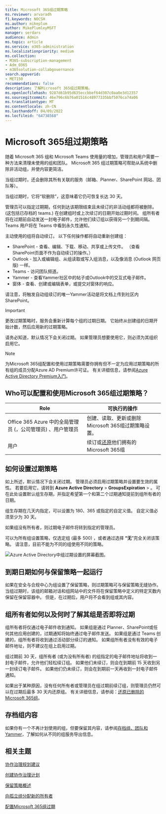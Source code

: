 ```yaml
---
title: Microsoft 365组过期策略
ms.reviewer: arvaradh
f1.keywords: NOCSH
ms.author: mikeplum
author: MikePlumleyMSFT
manager: serdars
audience: Admin
ms.topic: article
ms.service: o365-administration
ms.localizationpriority: medium
ms.collection:
- M365-subscription-management
- Adm_O365
- m365solution-collabgovernance
search.appverid:
- MET150
recommendations: false
description: 了解Microsoft 365组过期策略。
ms.openlocfilehash: 9287d61b95d635eccbbef64d307c0aa0e3d12357
ms.sourcegitcommit: 46e796c6b76a01516c48977335bbf5076ca74a06
ms.translationtype: MT
ms.contentlocale: zh-CN
ms.lasthandoff: 04/09/2022
ms.locfileid: "64738568"
---
```

# <a name="microsoft-365-group-expiration-policy"></a>Microsoft 365组过期策略

随着 Microsoft 365 组和 Microsoft Teams 使用量的增加，管理员和用户需要一种方法来清理未使用的组和团队。 Microsoft 365 组过期策略可帮助从系统中删除非活动组，并使内容更简洁。

当组过期时，还会删除其所有关联的服务（邮箱、Planner、SharePoint 网站、团队等）。

当组过期时，它将“软删除”，这意味着它仍可恢复长达 30 天。

管理员可以指定过期期，任何到达该期限结束且未续订的非活动组都将被删除。  (这包括已存档的 teams.) 在创建组时或上次续订的日期开始过期时间。 组所有者将在过期前自动发送一封电子邮件，允许他们续订组以获得另一个到期间隔。 Teams 用户将在 Teams 中看到永久性通知。

主动使用的组将自动续订。 以下任何操作都将自动重新创建组：
- SharePoint - 查看、编辑、下载、移动、共享或上传文件。 （查看SharePoint页面不作为自动续订的操作。）
- Outlook - 加入或编辑组、从组读取或写入组消息，以及像消息 (Outlook 网页版) 一样。
- Teams - 访问团队频道。
- Yammer - 查看Yammer社区中的帖子或Outlook中的交互式电子邮件。
- 窗体 - 查看、创建或编辑表单，或提交对窗体的响应。 

请注意，将触发自动组续订的唯一Yammer活动是将文档上传到社区内SharePoint。

> [!IMPORTANT]
> 更改过期策略时，服务会重新计算每个组的过期日期。 它始终从创建组的日期开始计数，然后应用新的过期策略。

请务必知道，默认情况下会关闭过期。 如果管理员想要使用它，则必须为其组织启用它。

> [!NOTE]
> 为Microsoft 365组配置和使用过期策略需要你拥有但不一定为应用过期策略的所有组的成员分配Azure AD Premium许可证。 有关详细信息，请参阅[Azure Active Directory Premium入门](/azure/active-directory/active-directory-get-started-premium)。

## <a name="who-can-configure-and-use-the-microsoft-365-groups-expiration-policy"></a>Who可以配置和使用Microsoft 365组过期策略？

|Role|可执行的操作|
|---------|---------|
|Office 365 Azure 中的全局管理员 (，公司管理员) 、用户管理员|创建、读取、更新或删除Microsoft 365组过期策略设置。|
|用户|续订或[还原](/azure/active-directory/users-groups-roles/groups-restore-deleted)他们拥有的Microsoft 365组|

## <a name="how-to-set-the-expiration-policy"></a>如何设置过期策略

如上所述，默认情况下会关闭过期。 管理员必须启用过期策略并设置要生效的属性。 若要启用它，请转到 **Azure Active Directory** >  **GroupsExpiration** > 。 可在此处设置默认组生存期，并指定希望第一个和第二个过期通知提前到组所有者的日期。

组生存期在几天内指定，可以设置为 180、365 或指定的自定义值。 自定义值必须至少为 30 天。

如果组没有所有者，则过期电子邮件将转到指定的管理员。

可以为所有组设置策略，仅选定组 (最多 500) ，或者通过选择 **“无**”完全关闭该策略。 请注意，目前不能为不同的组使用不同的策略。

![Azure Active Directory中组过期设置的屏幕截图。](../media/azure-groups-expiration-settings.png)

## <a name="how-expiry-works-with-the-retention-policy"></a>到期日期如何与保留策略一起运行

如果在安全与合规中心为组设置了保留策略，则过期策略可与保留策略无缝协作。 当组过期时，该组的邮箱对话和组网站中的文件将在保留策略中定义的特定天数内保留在保留容器中。 但是，在过期后，用户将不会看到组或其内容。

## <a name="how-and-when-a-group-owner-learns-if-their-groups-are-going-to-expire"></a>组所有者如何以及何时了解其组是否即将过期

组所有者将仅通过电子邮件收到通知。 如果组是通过 Planner、SharePoint或任何其他应用创建的，过期通知将始终通过电子邮件发送。 如果组是通过 Teams 创建的，组所有者将收到通过活动部分续订的通知。 如果组所有者没有有效的电子邮件地址，则不建议在组上启用过期。

组过期前 30 天，组所有者 (或为没有所有者) 的组指定的电子邮件地址将收到一封电子邮件，允许他们轻松续订组。 如果他们未续订，则会在到期前 15 天收到另一封续订电子邮件。 如果他们仍未续订，则会在到期前一天再收到一封电子邮件通知。

如果出于某种原因，没有任何所有者或管理员在组过期前续订组，则管理员仍然可以在过期后最多 30 天内还原组。 有关详细信息，请参阅：[还原已删除的Microsoft 365组](https://support.office.com/article/restore-a-deleted-office-365-group-b7c66b59-657a-4e1a-8aa0-8163b1f4eb54)。

## <a name="archiving-group-contents"></a>存档组内容

如果你有一个不再计划使用的组，但要保留其内容，请参阅[存档组、团队和Yammer](end-life-cycle-groups-teams-sites-yammer.md)，了解如何从不同的组服务导出信息。

## <a name="related-topics"></a>相关主题

[协作治理规划建议](collaboration-governance-overview.md#collaboration-governance-planning-recommendations)

[创建协作治理计划](collaboration-governance-first.md)

[保留策略概述](https://support.office.com/article/5e377752-700d-4870-9b6d-12bfc12d2423)

[向孤立组分配新的所有者](https://support.office.com/article/86bb3db6-8857-45d1-95c8-f6d540e45732)

[配置Microsoft 365组过期](/azure/active-directory/active-directory-groups-lifecycle-azure-portal)
